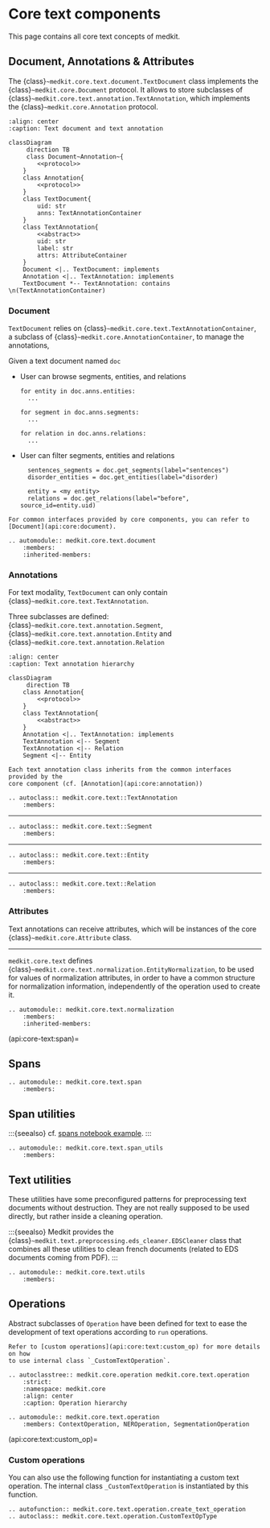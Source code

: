 # Core text components

This page contains all core text concepts of medkit.

## Document, Annotations & Attributes

The {class}`~medkit.core.text.document.TextDocument` class implements the
{class}`~medkit.core.Document` protocol. It allows to store subclasses of
{class}`~medkit.core.text.annotation.TextAnnotation`, which implements the
{class}`~medkit.core.Annotation` protocol. 


```{mermaid}
:align: center
:caption: Text document and text annotation

classDiagram
     direction TB
     class Document~Annotation~{
        <<protocol>>
    }
    class Annotation{
        <<protocol>>
    }
    class TextDocument{
        uid: str
        anns: TextAnnotationContainer
    }
    class TextAnnotation{
        <<abstract>>
        uid: str
        label: str
        attrs: AttributeContainer
    }
    Document <|.. TextDocument: implements
    Annotation <|.. TextAnnotation: implements
    TextDocument *-- TextAnnotation: contains \n(TextAnnotationContainer)
```

### Document

`TextDocument` relies on {class}`~medkit.core.text.TextAnnotationContainer`, a
subclass of {class}`~medkit.core.AnnotationContainer`, to manage the annotations,

Given a text document named `doc`

* User can browse segments, entities, and relations
  ```
  for entity in doc.anns.entities:
    ...
  
  for segment in doc.anns.segments:
    ...
  
  for relation in doc.anns.relations:
    ...
  ```
* User can filter segments, entities and relations
  ```
    sentences_segments = doc.get_segments(label="sentences")
    disorder_entities = doc.get_entities(label="disorder)
    
    entity = <my entity>
    relations = doc.get_relations(label="before", source_id=entity.uid)
  ```

```{note}
For common interfaces provided by core components, you can refer to
[Document](api:core:document).
```

```{eval-rst}
.. automodule:: medkit.core.text.document
    :members:
    :inherited-members:
```

### Annotations

For text modality, `TextDocument` can only contain 
{class}`~medkit.core.text.TextAnnotation`.

Three subclasses are defined:
{class}`~medkit.core.text.annotation.Segment`,
{class}`~medkit.core.text.annotation.Entity` and
{class}`~medkit.core.text.annotation.Relation`

```{mermaid}
:align: center
:caption: Text annotation hierarchy

classDiagram
     direction TB
    class Annotation{
        <<protocol>>
    }
    class TextAnnotation{
        <<abstract>>
    }
    Annotation <|.. TextAnnotation: implements
    TextAnnotation <|-- Segment 
    TextAnnotation <|-- Relation
    Segment <|-- Entity
```

```{note}
Each text annotation class inherits from the common interfaces provided by the
core component (cf. [Annotation](api:core:annotation))
```

```{eval-rst}
.. autoclass:: medkit.core.text::TextAnnotation
    :members:
```
---
```{eval-rst}
.. autoclass:: medkit.core.text::Segment
    :members:
```
---
```{eval-rst}
.. autoclass:: medkit.core.text::Entity
    :members:
```
---
```{eval-rst}
.. autoclass:: medkit.core.text::Relation
    :members:
```


### Attributes

Text annotations can receive attributes, which will be instances of the core
{class}`~medkit.core.Attribute` class.

---
`medkit.core.text` defines
{class}`~medkit.core.text.normalization.EntityNormalization`, to be used for
values of normalization attributes, in order to have a common structure for
normalization information, independently of the operation used to create it.

```{eval-rst}
.. automodule:: medkit.core.text.normalization
    :members:
    :inherited-members:
```

(api:core-text:span)=
## Spans

```{eval-rst}
.. automodule:: medkit.core.text.span
    :members:
```

## Span utilities

:::{seealso}
cf. [spans notebook example](../examples/spans).
:::

```{eval-rst}
.. automodule:: medkit.core.text.span_utils
    :members:
```

## Text utilities

These utilities have some preconfigured patterns for preprocessing text documents without destruction. They are not really supposed to be used directly, but rather inside a cleaning operation.

:::{seealso}
 Medkit provides the {class}`~medkit.text.preprocessing.eds_cleaner.EDSCleaner` class that combines all these utilities to clean french documents (related to EDS documents coming from PDF).
:::

```{eval-rst}
.. automodule:: medkit.core.text.utils
    :members:
```

## Operations

Abstract subclasses of `Operation` have been defined for text to ease the
development of text operations according to `run` operations.

```{note}
Refer to [custom operations](api:core:text:custom_op) for more details on how
to use internal class `_CustomTextOperation`.
```

```{eval-rst}
.. autoclasstree:: medkit.core.operation medkit.core.text.operation
    :strict:
    :namespace: medkit.core
    :align: center
    :caption: Operation hierarchy
```

```{eval-rst}
.. automodule:: medkit.core.text.operation
    :members: ContextOperation, NEROperation, SegmentationOperation
```

(api:core:text:custom_op)=
### Custom operations

You can also use the following function for instantiating a custom text operation.
The internal class `_CustomTextOperation` is instantiated by this function.

```{eval-rst}
.. autofunction:: medkit.core.text.operation.create_text_operation
.. autoclass:: medkit.core.text.operation.CustomTextOpType
```
